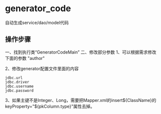 # generator_code
自动生成service/dao/model代码
## 操作步骤
一、找到执行类“GeneratorCodeMain”
二、修改部分参数
1、可以根据需求修改下面的参数 "author"

2、修改generator配置文件里面的内容

    jdbc.url
    jdbc.driver
    jdbc.username
    jdbc.password
   
3、如果主键不是Integer、Long，需要把Mapper.xml的insert${ClassName}的keyProperty="${pkColumn.type}"属性去掉。

